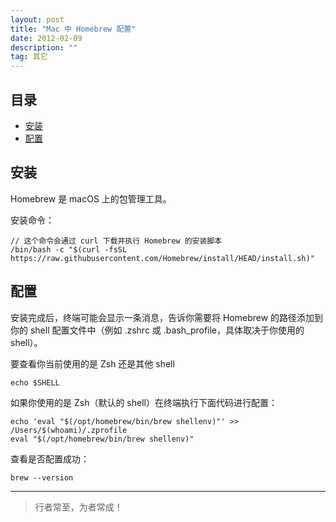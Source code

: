 ```yaml
---
layout: post
title: "Mac 中 Homebrew 配置"
date: 2012-02-09
description: ""
tag: 其它
---
```





## 目录
- [安装](#content1)   
- [配置](#content2)   




## <a id="content1">安装</a>

Homebrew 是 macOS 上的包管理工具。    

安装命令：
```text
// 这个命令会通过 curl 下载并执行 Homebrew 的安装脚本
/bin/bash -c "$(curl -fsSL https://raw.githubusercontent.com/Homebrew/install/HEAD/install.sh)"
```


## <a id="content2">配置</a>

安装完成后，终端可能会显示一条消息，告诉你需要将 Homebrew 的路径添加到你的 shell 配置文件中（例如 .zshrc 或 .bash_profile，具体取决于你使用的 shell）。

要查看你当前使用的是 Zsh 还是其他 shell

```text
echo $SHELL
```

如果你使用的是 Zsh（默认的 shell）在终端执行下面代码进行配置：

```text
echo 'eval "$(/opt/homebrew/bin/brew shellenv)"' >> /Users/$(whoami)/.zprofile
eval "$(/opt/homebrew/bin/brew shellenv)"
```

查看是否配置成功：
```text
brew --version
```



----------
>  行者常至，为者常成！



